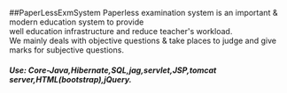 ##PaperLessExmSystem
Paperless examination system is an important & modern education system to provide <br>
well education infrastructure and reduce teacher's workload. <br>
We mainly deals with objective questions & take places to judge and give marks for subjective questions.<br>

##### Use: Core-Java,Hibernate,SQL,jag,servlet,JSP,tomcat server,HTML(bootstrap),jQuery.
